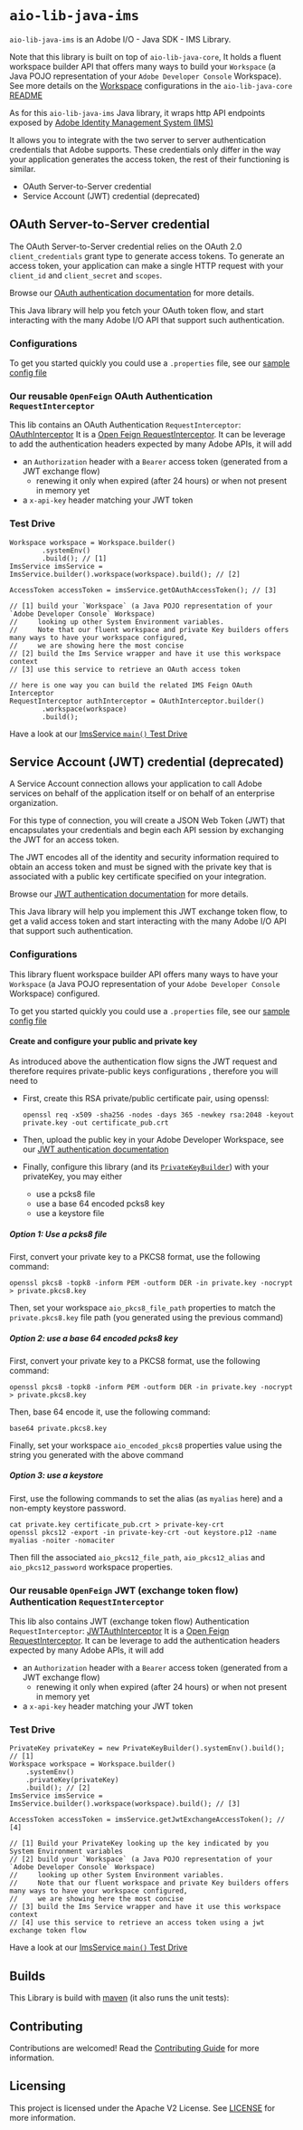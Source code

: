 
# `aio-lib-java-ims`

`aio-lib-java-ims` is an Adobe I/O - Java SDK - IMS Library.


Note that this library is built on top of `aio-lib-java-core`, It holds a fluent workspace builder API that offers many ways to build your `Workspace` (a Java POJO representation of your `Adobe Developer Console` Workspace).
See more details on the [Workspace](../aio-lib-java-core/README.md#Workspace) configurations in the `aio-lib-java-core` [README](../aio-lib-java-core/README.md#Workspace)

As for this `aio-lib-java-ims` Java library, it wraps http API endpoints exposed by
[Adobe Identity Management System (IMS)](https://developer.adobe.com/developer-console/docs/guides/#!AdobeDocs/adobeio-auth/master/AuthenticationOverview/ServiceAccountIntegration.md)

It allows you to integrate with the two server to server authentication credentials that Adobe supports. These credentials only differ in the way your application generates the access token, the rest of their functioning is similar.
* OAuth Server-to-Server credential
* Service Account (JWT) credential (deprecated)

## OAuth Server-to-Server credential

The OAuth Server-to-Server credential relies on the OAuth 2.0 `client_credentials` grant type to generate access tokens. 
To generate an access token, your application can make a single HTTP request with your `client_id` and `client_secret` and `scopes`.

Browse our [OAuth authentication documentation](https://developer.adobe.com/developer-console/docs/guides/authentication/ServerToServerAuthentication/#oauth-server-to-server-credential)
for more details.

This Java library will help you fetch your OAuth token flow, 
and start interacting with the many Adobe I/O API that support such authentication.

### Configurations


To get you started quickly you could use a `.properties` file,
see our [sample config file](./src/test/resources/workspace.oauth.properties)


### Our reusable `OpenFeign` OAuth Authentication `RequestInterceptor`

This lib contains an OAuth Authentication `RequestInterceptor`: [OAuthInterceptor](src/main/java/com/adobe/aio/ims/api/OAuthInterceptor.java)
It is a [Open Feign RequestInterceptor](https://github.com/OpenFeign/feign#request-interceptors).
It can be leverage to add the authentication headers expected by many Adobe APIs, it will add
* an `Authorization` header with a `Bearer` access token (generated from a JWT exchange flow)
  * renewing it only when expired (after 24 hours) or when not present in memory yet
* a `x-api-key` header matching your JWT token

### Test Drive


    Workspace workspace = Workspace.builder()
            .systemEnv()
            .build(); // [1]
    ImsService imsService = ImsService.builder().workspace(workspace).build(); // [2]

    AccessToken accessToken = imsService.getOAuthAccessToken(); // [3]

    // [1] build your `Workspace` (a Java POJO representation of your `Adobe Developer Console` Workspace)
    //     looking up other System Environment variables.
    //     Note that our fluent workspace and private Key builders offers many ways to have your workspace configured,
    //     we are showing here the most concise
    // [2] build the Ims Service wrapper and have it use this workspace context
    // [3] use this service to retrieve an OAuth access token

    // here is one way you can build the related IMS Feign OAuth Interceptor
    RequestInterceptor authInterceptor = OAuthInterceptor.builder()
            .workspace(workspace)
            .build();


Have a look at our [ImsService `main()` Test Drive](./src/test/java/com/adobe/aio/ims/ImsServiceTestDrive.java)

## Service Account (JWT) credential (deprecated)

A Service Account connection allows your application to call Adobe services on behalf of 
the application itself or on behalf of an enterprise organization.

For this type of connection, you will create a JSON Web Token (JWT) that encapsulates 
your credentials and begin each API session by exchanging the JWT for an access token.

The JWT encodes all of the identity and security information required to obtain an access 
token and must be signed with the private key that is associated with a public key certificate specified on your integration.

Browse our [JWT authentication documentation](https://developer.adobe.com/developer-console/docs/guides/authentication/JWT/)
for more details.

This Java library will help you implement this JWT exchange token flow, to get a valid access token
and start interacting with the many Adobe I/O API that support such authentication.

### Configurations

This library fluent workspace builder API offers many ways to have your `Workspace` (a Java POJO representation of your `Adobe Developer Console` Workspace) configured.

To get you started quickly you could use a `.properties` file, 
see our [sample config file](./src/test/resources/workspace.properties)

#### Create and configure your public and private key

As introduced above the authentication flow signs the JWT request and therefore requires private-public keys configurations
, therefore you will need to

* First, create this  RSA private/public certificate pair, using openssl:

     `openssl req -x509 -sha256 -nodes -days 365 -newkey rsa:2048 -keyout private.key -out certificate_pub.crt`

* Then, upload the public key in your Adobe Developer Workspace, see our [JWT authentication documentation](https://developer.adobe.com/developer-console/docs/guides/authentication/JWT/)
* Finally, configure this library (and its [`PrivateKeyBuilder`](./src/main/java/com/adobe/util/PrivateKeyBuilder.java)) with your privateKey, you may either
  * use a pcks8 file
  * use a base 64 encoded pcks8 key
  * use a keystore file 

##### Option 1: Use a pcks8 file

First, convert your private key to a PKCS8 format, use the following command:

    openssl pkcs8 -topk8 -inform PEM -outform DER -in private.key -nocrypt > private.pkcs8.key

Then, set your workspace `aio_pkcs8_file_path` properties 
to match the `private.pkcs8.key` file path (you generated using the previous command)


##### Option 2: use a base 64 encoded pcks8 key

First, convert your private key to a PKCS8 format, use the following command:

    openssl pkcs8 -topk8 -inform PEM -outform DER -in private.key -nocrypt > private.pkcs8.key

Then, base 64 encode it, use the following command:

    base64 private.pkcs8.key 

Finally, set your workspace `aio_encoded_pkcs8` properties value using the string you generated with the above command

##### Option 3: use a keystore

First, use the following commands to set the alias (as `myalias` here)  and a non-empty keystore password.

    cat private.key certificate_pub.crt > private-key-crt
    openssl pkcs12 -export -in private-key-crt -out keystore.p12 -name myalias -noiter -nomaciter

Then fill the associated `aio_pkcs12_file_path`, `aio_pkcs12_alias` and `aio_pkcs12_password` workspace properties.


### Our reusable `OpenFeign` JWT (exchange token flow) Authentication `RequestInterceptor`

This lib also contains JWT (exchange token flow) Authentication `RequestInterceptor`: [JWTAuthInterceptor](src/main/java/com/adobe/aio/ims/api/JWTAuthInterceptor.java) 
It is a [Open Feign RequestInterceptor](https://github.com/OpenFeign/feign#request-interceptors).
It can be leverage to add the authentication headers expected by many Adobe APIs, it will add
* an `Authorization` header with a `Bearer` access token (generated from a JWT exchange flow)
  * renewing it only when expired (after 24 hours) or when not present in memory yet
* a `x-api-key` header matching your JWT token

### Test Drive

    PrivateKey privateKey = new PrivateKeyBuilder().systemEnv().build(); // [1]
    Workspace workspace = Workspace.builder()
        .systemEnv()
        .privateKey(privateKey)
        .build(); // [2]
    ImsService imsService = ImsService.builder().workspace(workspace).build(); // [3]

    AccessToken accessToken = imsService.getJwtExchangeAccessToken(); // [4]

    // [1] Build your PrivateKey looking up the key indicated by you System Environment variables
    // [2] build your `Workspace` (a Java POJO representation of your `Adobe Developer Console` Workspace)
    //     looking up other System Environment variables. 
    //     Note that our fluent workspace and private Key builders offers many ways to have your workspace configured,
    //     we are showing here the most concise
    // [3] build the Ims Service wrapper and have it use this workspace context
    // [4] use this service to retrieve an access token using a jwt exchange token flow


Have a look at our [ImsService `main()` Test Drive](./src/test/java/com/adobe/aio/ims/ImsServiceTestDrive.java)


## Builds

This Library is build with [maven](https://maven.apache.org/) (it also runs the unit tests):

## Contributing

Contributions are welcomed! Read the [Contributing Guide](../.github/CONTRIBUTING.md) for more information.

## Licensing

This project is licensed under the Apache V2 License. See [LICENSE](../LICENSE.md) for more information.

  
